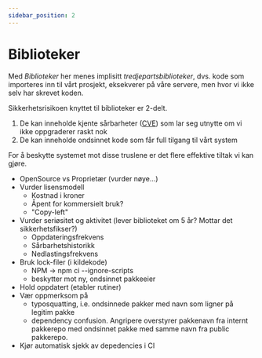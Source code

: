```yaml
---
sidebar_position: 2
---
```


# Biblioteker

Med _Biblioteker_ her menes implisitt _tredjepartsbiblioteker_, dvs. kode som importeres inn til vårt prosjekt, eksekverer på våre servere, men hvor vi ikke selv har skrevet koden.

Sikkerhetsrisikoen knyttet til biblioteker er 2-delt.

 1. De kan inneholde kjente sårbarheter ([CVE](https://cve.mitre.org)) som lar seg utnytte om vi ikke oppgraderer raskt nok
 2. De kan inneholde ondsinnet kode som får full tilgang til vårt system

For å beskytte systemet mot disse truslene er det flere effektive tiltak vi kan gjøre.

- OpenSource vs Proprietær (vurder nøye...)
- Vurder lisensmodell
  - Kostnad i kroner
  - Åpent for kommersielt bruk?
  - "Copy-left"
- Vurder seriøsitet og aktivitet (lever biblioteket om 5 år? Mottar det 
sikkerhetsfikser?)
  - Oppdateringsfrekvens
  - Sårbarhetshistorikk
  - Nedlastingsfrekvens
- Bruk lock-filer (i kildekode)
  - NPM -> npm ci --ignore-scripts
  - beskytter mot ny, ondsinnet pakkeeier
- Hold oppdatert (etabler rutiner)
- Vær oppmerksom på
   - typosquatting, i.e. ondsinnede pakker med navn som ligner på legitim pakke
   - dependency confusion. Angripere overstyrer pakkenavn fra internt pakkerepo med ondsinnet pakke med samme navn fra public pakkerepo.
- Kjør automatisk sjekk av depedencies i CI
